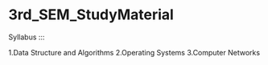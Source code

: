 # 3rd_SEM_StudyMaterial

Syllabus :::

1.Data Structure and Algorithms
2.Operating Systems
3.Computer Networks

